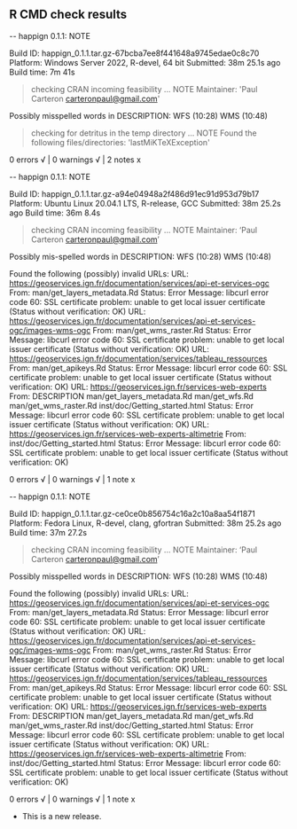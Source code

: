 ## R CMD check results

-- happign 0.1.1: NOTE

  Build ID:   happign_0.1.1.tar.gz-67bcba7ee8f441648a9745edae0c8c70
  Platform:   Windows Server 2022, R-devel, 64 bit
  Submitted:  38m 25.1s ago
  Build time: 7m 41s

> checking CRAN incoming feasibility ... NOTE
  Maintainer: 'Paul Carteron <carteronpaul@gmail.com>'
  
  Possibly misspelled words in DESCRIPTION:
    WFS (10:28)
    WMS (10:48)

> checking for detritus in the temp directory ... NOTE
  Found the following files/directories:
    'lastMiKTeXException'

0 errors √ | 0 warnings √ | 2 notes x

-- happign 0.1.1: NOTE

  Build ID:   happign_0.1.1.tar.gz-a94e04948a2f486d91ec91d953d79b17
  Platform:   Ubuntu Linux 20.04.1 LTS, R-release, GCC
  Submitted:  38m 25.2s ago
  Build time: 36m 8.4s

> checking CRAN incoming feasibility ... NOTE
  Maintainer: ‘Paul Carteron <carteronpaul@gmail.com>’
  
  Possibly mis-spelled words in DESCRIPTION:
    WFS (10:28)
    WMS (10:48)
  
  Found the following (possibly) invalid URLs:
    URL: https://geoservices.ign.fr/documentation/services/api-et-services-ogc
      From: man/get_layers_metadata.Rd
      Status: Error
      Message: libcurl error code 60:
        	SSL certificate problem: unable to get local issuer certificate
        	(Status without verification: OK)
    URL: https://geoservices.ign.fr/documentation/services/api-et-services-ogc/images-wms-ogc
      From: man/get_wms_raster.Rd
      Status: Error
      Message: libcurl error code 60:
        	SSL certificate problem: unable to get local issuer certificate
        	(Status without verification: OK)
    URL: https://geoservices.ign.fr/documentation/services/tableau_ressources
      From: man/get_apikeys.Rd
      Status: Error
      Message: libcurl error code 60:
        	SSL certificate problem: unable to get local issuer certificate
        	(Status without verification: OK)
    URL: https://geoservices.ign.fr/services-web-experts
      From: DESCRIPTION
            man/get_layers_metadata.Rd
            man/get_wfs.Rd
            man/get_wms_raster.Rd
            inst/doc/Getting_started.html
      Status: Error
      Message: libcurl error code 60:
        	SSL certificate problem: unable to get local issuer certificate
        	(Status without verification: OK)
    URL: https://geoservices.ign.fr/services-web-experts-altimetrie
      From: inst/doc/Getting_started.html
      Status: Error
      Message: libcurl error code 60:
        	SSL certificate problem: unable to get local issuer certificate
        	(Status without verification: OK)

0 errors √ | 0 warnings √ | 1 note x

-- happign 0.1.1: NOTE

  Build ID:   happign_0.1.1.tar.gz-ce0ce0b856754c16a2c10a8aa54f1871
  Platform:   Fedora Linux, R-devel, clang, gfortran
  Submitted:  38m 25.2s ago
  Build time: 37m 27.2s

> checking CRAN incoming feasibility ... NOTE
  Maintainer: ‘Paul Carteron <carteronpaul@gmail.com>’
  
  Possibly misspelled words in DESCRIPTION:
    WFS (10:28)
    WMS (10:48)
  
  Found the following (possibly) invalid URLs:
    URL: https://geoservices.ign.fr/documentation/services/api-et-services-ogc
      From: man/get_layers_metadata.Rd
      Status: Error
      Message: libcurl error code 60:
        	SSL certificate problem: unable to get local issuer certificate
        	(Status without verification: OK)
    URL: https://geoservices.ign.fr/documentation/services/api-et-services-ogc/images-wms-ogc
      From: man/get_wms_raster.Rd
      Status: Error
      Message: libcurl error code 60:
        	SSL certificate problem: unable to get local issuer certificate
        	(Status without verification: OK)
    URL: https://geoservices.ign.fr/documentation/services/tableau_ressources
      From: man/get_apikeys.Rd
      Status: Error
      Message: libcurl error code 60:
        	SSL certificate problem: unable to get local issuer certificate
        	(Status without verification: OK)
    URL: https://geoservices.ign.fr/services-web-experts
      From: DESCRIPTION
            man/get_layers_metadata.Rd
            man/get_wfs.Rd
            man/get_wms_raster.Rd
            inst/doc/Getting_started.html
      Status: Error
      Message: libcurl error code 60:
        	SSL certificate problem: unable to get local issuer certificate
        	(Status without verification: OK)
    URL: https://geoservices.ign.fr/services-web-experts-altimetrie
      From: inst/doc/Getting_started.html
      Status: Error
      Message: libcurl error code 60:
        	SSL certificate problem: unable to get local issuer certificate
        	(Status without verification: OK)

0 errors √ | 0 warnings √ | 1 note x

* This is a new release.
